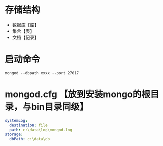 # 存储结构
- 数据库【库】
- 集合【表】
- 文档【记录】
# 启动命令
```shell
mongod --dbpath xxxx --port 27017
```
# mongod.cfg 【放到安装mongo的根目录，与bin目录同级】
```yaml
systemLog:
  destination: file
  path: c:\data\log\mongod.log
storage:
  dbPath: c:\data\db
```

